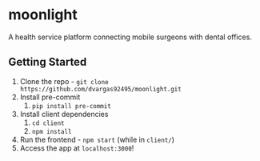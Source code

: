 # moonlight

A health service platform connecting mobile surgeons with dental offices.

## Getting Started

1. Clone the repo - `git clone https://github.com/dvargas92495/moonlight.git`
1. Install pre-commit
   1. `pip install pre-commit`
1. Install client dependencies
   1. `cd client`
   1. `npm install`
1. Run the frontend - `npm start` (while in `client/`)
1. Access the app at `localhost:3000`!
